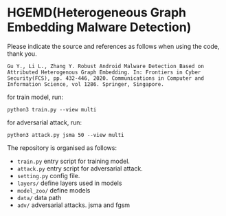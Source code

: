 # HGEMD(Heterogeneous Graph Embedding Malware Detection)
Please indicate the source and references as follows when using the code, thank you.
``` 
Gu Y., Li L., Zhang Y. Robust Android Malware Detection Based on Attributed Heterogenous Graph Embedding. In: Frontiers in Cyber Security(FCS), pp. 432-446, 2020. Communications in Computer and Information Science, vol 1286. Springer, Singapore.
``` 

for train model, run: 
``` 
python3 train.py --view multi
```

for adversarial attack, run: 
``` 
python3 attack.py jsma 50 --view multi
```

The repository is organised as follows:

- `train.py`  entry script for training model.
- `attack.py`  entry script for adversarial attack.
- `setting.py`  config file.
- `layers/` define layers used in models
- `model_zoo/` define models
- `data/` data path  
- `adv/`  adversarial attacks. jsma and fgsm
